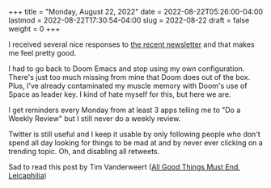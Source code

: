 +++
title = "Monday, August 22, 2022"
date = 2022-08-22T05:26:00-04:00
lastmod = 2022-08-22T17:30:54-04:00
slug = 2022-08-22
draft = false
weight = 0
+++

I received several nice responses to [the recent newsletter](https://rudimentarylathe.org/2022/the-lathe-saturday-august-20-2022/) and that makes me feel pretty good.

I had to go back to Doom Emacs and stop using my own configuration. There's just too much missing from mine that Doom does out of the box. Plus, I've already contaminated my muscle memory with Doom's use of Space as leader key. I kind of hate myself for this, but here we are.

I get reminders every Monday from at least 3 apps telling me to "Do a Weekly Review" but I still never do a weekly review.

Twitter is still useful and I keep it usable by only following people who don't spend all day looking for things to be mad at and by never ever clicking on a trending topic. Oh, and disabling all retweets.

Sad to read this post by Tim Vanderweert ([All Good Things Must End, Leicaphilia](http://leicaphilia.com/all-good-things-must-end/))
